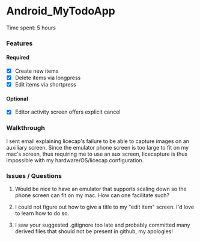 # Android_MyTodoApp

Time spent: 5 hours

### Features

#### Required

 * [x] Create new items
 * [x] Delete items via longpress
 * [x] Edit items via shortpress

#### Optional

 * [x] Editor activity screen offers explicit cancel

### Walkthrough

I sent email explaining licecap's failure to be able to capture images on an auxiliary screen.  Since the emulator 
phone screen is too large to fit on my mac's screen, thus requiring me to use an aux screen, licecapture 
is thus impossible with my hardware/OS/licecap configuration.

### Issues / Questions

1) Would be nice to have an emulator that supports scaling down so the phone screen can fit on my mac.  How can
one facilitate such?

2) I could not figure out how to give a title to my "edit item" screen.  I'd love to learn how to do so.

3) I saw your suggested .gitignore too late and probably committed many derived files that should not
be present in github, my apologies!

